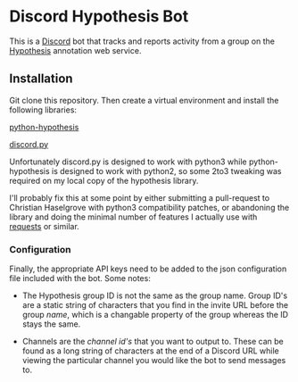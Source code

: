 # Discord Hypothesis Bot

This is a [Discord](https://discordapp.com/) bot that tracks and reports activity from a group on the [Hypothesis](https://hypothes.is) annotation web service.

## Installation

Git clone this repository. Then create a virtual environment and install the following libraries:

[python-hypothesis](https://github.com/chaselgrove/python-hypothesis)

[discord.py](https://github.com/Rapptz/discord.py)

Unfortunately discord.py is designed to work with python3 while python-hypothesis
is designed to work with python2, so some 2to3 tweaking was required on my local
copy of the hypothesis library.

I'll probably fix this at some point by either submitting a pull-request to Christian
Haselgrove with python3 compatibility patches, or abandoning the library and doing
the minimal number of features I actually use with [requests](https://github.com/requests/requests) or similar.

### Configuration

Finally, the appropriate API keys need to be added to the json configuration file
included with the bot. Some notes:

* The Hypothesis group ID is not the same as the group name. Group ID's are a
static string of characters that you find in the invite URL before the group
*name*, which is a changable property of the group whereas the ID stays the
same.

* Channels are the *channel id's* that you want to output to. These can be found
as a long string of characters at the end of a Discord URL while viewing the
particular channel you would like the bot to send messages to.
